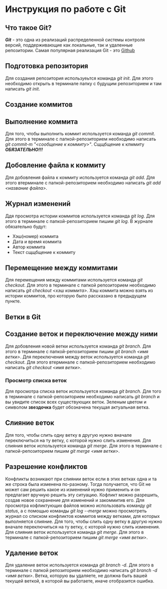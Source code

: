 # Инструкция по работе с Git

## Что такое Git?
***Git*** - это одна из реализаций распределенной системы контроля версий, поддерживающие как локальные, так и удаленные репозитории. Самая популярная реализация Git - это [Github](https://github/com)

## Подготовка репозитория
Для создания репозитория используеьтся команда *git init*. Для этого необходимо открыть в терминале папку с будущим репозиторием и там написать *git init*.

## Создание коммитов

## Выполнение коммита
Для того, чтобы выполнить коммит используется команда *git commit*. Для этого в терминале с папкой-репозиторием необходимо написать *git commit-m "<сообщение к коммиту>"*. Сщщбщение к клммиту ***ОБЯЗАТЕЛЬНО!!!***

## Добовление файла к коммиту
Для добовления файла к коммиту используется команда *git add*. Для этого втерминале с папкой-репозиторием необходимо написать *git add <название файла>*.

## Журнал изменений
Ддя просмотра истории коммитов используется команда *git log*. Для этого в терминале с папкой-репозиторием пишим *git log*. В журнале обязательно будут:
* Хэш(номер) коммита
* Дата и время коммита
* Автор коммита
* Текст сщщбщение к коммиту

## Перемещение между коммитами
Для перемещения между коммитами используется команда *git checkout*. Для этого в терминале с папкой репозиторием необходимо написать *git checkout <хэш коммита>*. Хэш коммита можно взять из истории коммитов, про которую было рассказано в предыдущем пункте.


## Ветки в Git

## Создание веток и переключение между ними
Для добовления новой ветки используется команда *git branch*. Для этого в терминале с папкой-репозиторием пишим *git branch <имя ветки>*. Для переключения между веток используется команда *git checkout*. Для этого втерминале с папкой-репозиторием необходимо написать *git checkout <имя ветки>*.

### Просмотр списка веток
Для просмотра списка веток используется команда *git branch*. Для того в терминале с папкой-репозиторием необходимо написать *git branch* и вы увидите список всех существующих веток. Зеленым цветом и символом **звездочка** будет обозначена текущая актуальная ветка.
## Слияние веток
Для того, чтобы слить одну ветку в другую нужно вначале переключиться на ту ветку, с которой нужно слить изменения. Для слияния веток используется команда *git merge*. Для этого в терминале с папкой-репозиторием пишим *git merge <имя ветки>*.

## Разрешение конфликтов
Конфликты возникают при слиянии веток если в этих ветках одна и та же строка была изменена по-разному. Тогда получается, что Git не может сам решить какое из изменений нужно применить и он предлагает вручную решить эту ситуацию. Кофликт можно разрешить, создав новое сохранение для изменений и закоммитив его. Для просмотра кофликтующих файлов можно использовать команду *git status*, а с помощью команды *git log --merge* можно просмотреть журнал со списком конфликтов коммитов между ветками, для которых выполняется слияние.
Для того, чтобы слить одну ветку в другую нужно вначале переключиться на ту ветку, с которой нужно слить изменения. Для слияния веток используется команда *git merge*. Для этого в терминале с папкой-репозиторием пишим *git merge <имя ветки>*.

## Удаление веток
Для удаление веток используется команда *git branch -d*. Для этого в терминале с папкой репозиторием необходимо написать *git branch -d <имя ветки>*. Ветка, которую вы удаляете, не должна быть вашей текущей веткой, в которой вы работаете, иначе отобразится ошибка.